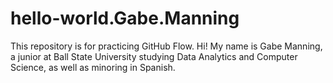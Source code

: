 # hello-world.Gabe.Manning
This repository is for practicing GitHub Flow. 
Hi! My name is Gabe Manning, a junior at Ball State University studying Data Analytics and Computer Science, as well as minoring in Spanish. 
